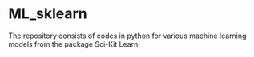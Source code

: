 # ML_sklearn
The repository consists of codes in python for various machine learning models from the package Sci-Kit Learn. 

